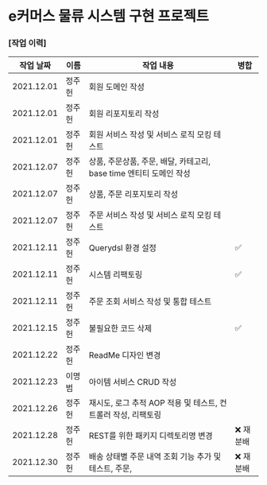 
# e커머스 물류 시스템 구현 프로젝트

### [작업 이력]

|작업 날짜|이름|작업 내용|병합|
| ------ | ------ |  ------ | ------ |
| 2021.12.01 | 정주헌 |회원 도메인 작성|  |  
| 2021.12.01 | 정주헌 |회원 리포지토리 작성|  | 
| 2021.12.01 | 정주헌 |회원 서비스 작성 및 서비스 로직 모킹 테스트|  | 
| 2021.12.07 | 정주헌 |상품, 주문상품, 주문, 배달, 카테고리, base time 엔티티 도메인 작성| | 
| 2021.12.07 | 정주헌 |상품, 주문 리포지토리 작성| | 
| 2021.12.07 | 정주헌 |주문 서비스 작성 및 서비스 로직 모킹 테스트| | 
| 2021.12.11 | 정주헌 |Querydsl 환경 설정| :white_check_mark: | 
| 2021.12.11 | 정주헌 |시스템 리팩토링| :white_check_mark: | 
| 2021.12.11 | 정주헌 |주문 조회 서비스 작성 및 통합 테스트| | 
| 2021.12.15 | 정주헌 |불필요한 코드 삭제| :white_check_mark: | 
| 2021.12.22 | 정주헌 |ReadMe 디자인 변경| | 
| 2021.12.23 | 이명범 |아이템 서비스 CRUD 작성| | 
| 2021.12.26 | 정주헌 |재시도, 로그 추적 AOP 적용 및 테스트, 컨트롤러 작성, 리팩토링| | 
| 2021.12.28 | 정주헌 |REST를 위한 패키지 디렉토리명 변경|❌ 재분배|
| 2021.12.30 | 정주헌 |배송 상태별 주문 내역 조회 기능 추가 및 테스트, 주문, |❌ 재분배| 
